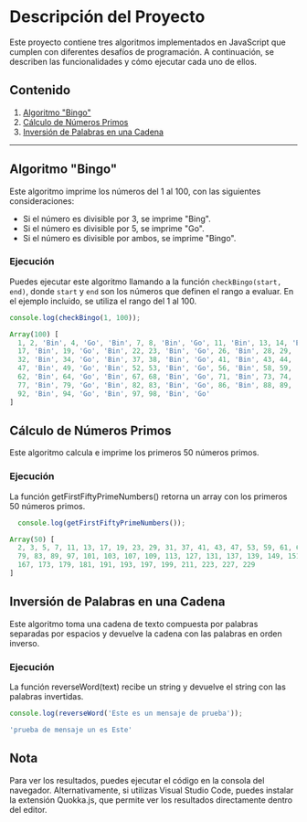 # Descripción del Proyecto

Este proyecto contiene tres algoritmos implementados en JavaScript que cumplen con diferentes desafíos de programación. A continuación, se describen las funcionalidades y cómo ejecutar cada uno de ellos.

## Contenido

1. [Algoritmo "Bingo"](#algoritmo-bingo)
2. [Cálculo de Números Primos](#cálculo-de-números-primos)
3. [Inversión de Palabras en una Cadena](#inversión-de-palabras-en-una-cadena)

---

## Algoritmo "Bingo"

Este algoritmo imprime los números del 1 al 100, con las siguientes consideraciones:
- Si el número es divisible por 3, se imprime "Bing".
- Si el número es divisible por 5, se imprime "Go".
- Si el número es divisible por ambos, se imprime "Bingo".

### Ejecución

Puedes ejecutar este algoritmo llamando a la función `checkBingo(start, end)`, donde `start` y `end` son los números que definen el rango a evaluar. En el ejemplo incluido, se utiliza el rango del 1 al 100.

```javascript
console.log(checkBingo(1, 100));
```

```javascript
Array(100) [
  1, 2, 'Bin', 4, 'Go', 'Bin', 7, 8, 'Bin', 'Go', 11, 'Bin', 13, 14, 'Bingo', 16,
  17, 'Bin', 19, 'Go', 'Bin', 22, 23, 'Bin', 'Go', 26, 'Bin', 28, 29, 'Bingo', 31,
  32, 'Bin', 34, 'Go', 'Bin', 37, 38, 'Bin', 'Go', 41, 'Bin', 43, 44, 'Bingo', 46,
  47, 'Bin', 49, 'Go', 'Bin', 52, 53, 'Bin', 'Go', 56, 'Bin', 58, 59, 'Bingo', 61,
  62, 'Bin', 64, 'Go', 'Bin', 67, 68, 'Bin', 'Go', 71, 'Bin', 73, 74, 'Bingo', 76,
  77, 'Bin', 79, 'Go', 'Bin', 82, 83, 'Bin', 'Go', 86, 'Bin', 88, 89, 'Bingo', 91,
  92, 'Bin', 94, 'Go', 'Bin', 97, 98, 'Bin', 'Go'
]
```

## Cálculo de Números Primos

Este algoritmo calcula e imprime los primeros 50 números primos.

### Ejecución

La función getFirstFiftyPrimeNumbers() retorna un array con los primeros 50 números primos.

```javascript
  console.log(getFirstFiftyPrimeNumbers());
```

```javascript
Array(50) [
  2, 3, 5, 7, 11, 13, 17, 19, 23, 29, 31, 37, 41, 43, 47, 53, 59, 61, 67, 71, 73,
  79, 83, 89, 97, 101, 103, 107, 109, 113, 127, 131, 137, 139, 149, 151, 157, 163,
  167, 173, 179, 181, 191, 193, 197, 199, 211, 223, 227, 229
]
```

## Inversión de Palabras en una Cadena

Este algoritmo toma una cadena de texto compuesta por palabras separadas por espacios y devuelve la cadena con las palabras en orden inverso.

### Ejecución

La función reverseWord(text) recibe un string y devuelve el string con las palabras invertidas.

```javascript
console.log(reverseWord('Este es un mensaje de prueba'));
```

```javascript
'prueba de mensaje un es Este'
```

## Nota

Para ver los resultados, puedes ejecutar el código en la consola del navegador. Alternativamente, si utilizas Visual Studio Code, puedes instalar la extensión Quokka.js, que permite ver los resultados directamente dentro del editor.



